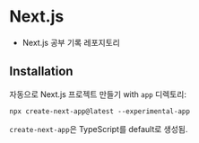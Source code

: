 # Next.js

- Next.js 공부 기록 레포지토리

## Installation

자동으로 Next.js 프로젝트 만들기 with `app` 디렉토리:

```shell
npx create-next-app@latest --experimental-app
```

`create-next-app`은 TypeScript를 default로 생성됨.
